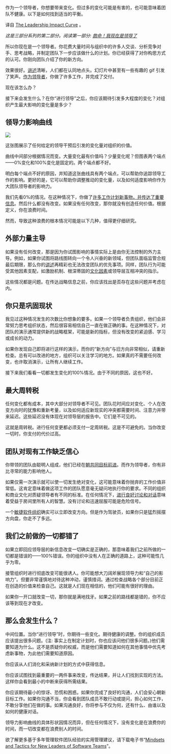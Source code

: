 <!-- 
# 领导力影响曲线
https://cdn.thenewstack.io/media/2023/11/433dae12-leadership-1024x435.jpg
 -->

作为一个领导者，你想要带来变化。但过多的变化可能是有害的，也可能意味着团队不健康。以下是如何找到适当的平衡。

译自 [The Leadership Impact Curve](https://thenewstack.io/the-leadership-impact-curve/) 。

*这是三部分系列的第二部分。阅读第一部分: [救命！我现在是领导了](https://yylives.cc/2023/11/05/help-im-a-leader-now/)*

所以你现在是一个领导者。你花费大量时间与组织中的许多人交谈、分析竞争对手、思考战略，并制定团队下一步应该做什么的计划。你已经获得了对你构思方式的认可。你刚向团队介绍了你的新方向。

效果很好。[讲述](https://tanzu.vmware.com/content/blog/a-software-delivery-storytelling-approach-to-better-outcomes?utm_source=thenewstack.io&utm_medium=referral&utm_content=TNS22)清晰，人们都在认同地点头。幻灯片中甚至有一些有趣的 gif 引发了笑声。[作为领导者](https://thenewstack.io/entrepreneurship-for-engineers-how-to-grow-into-leadership/)，你做了许多工作，并完成了交付。

现在该怎么办？

接下来会发生什么？在你“进行领导”之后，你应该期待引发多大程度的变化？对组织产生最大影响的变化量是多少？

## 领导力影响曲线

![](https://cdn.thenewstack.io/media/2023/11/00009490-image1-4.jpg)

这张图展示了任何给定的领导干预后引发的变化量对组织的价值。

曲线中间部分根据情况而变。大量变化最有价值吗？少量变化呢？但图表两个端点——0%变化和100%变化是固定的。两个端点都不好。

明白每个端点不好的原因，并知道这张曲线具有两个端点，可以帮助你追踪领导工作的影响。更好的是，它可以帮助你调整推动的变化量，以及如何适度影响你作为大团队领导者的影响力。

我们先看0%的情况。在这种情况下，你做了[许多工作计划新事物，并传达了重要信息](https://tanzu.vmware.com/content/blog/digital-transformation-bottlenecks-doing-too-much?utm_source=thenewstack.io&utm_medium=referral&utm_content=TNS22)。然后什么都没有改变。如果没有任何改变，那你就没有创造任何价值。根据定义，你在浪费时间。

然而，导致这种浪费的根本情况可能是以下几种，值得更仔细研究。

## 外部力量主导

如果没有任何改变，那是因为你试图影响的事情实际上是由你无法控制的外力主导。例如，如果你试图将路线图转向一个令人兴奋的新领域，但团队面临监管合规最后期限，那么你的[讲述](https://tanzu.vmware.com/content/blog/a-software-delivery-storytelling-approach-to-better-outcomes?utm_source=thenewstack.io&utm_medium=referral&utm_content=TNS22)再精彩也无法改变团队的优先事项。同样，团队行为可能受其他因素支配，如激励机制、根深蒂固的[文化因素](https://thenewstack.io/tech-culture/)或领导层互相冲突的指示。

这些情况都是问题。在传达战略信息之前，你应该找出是否存在这些问题并考虑在内。

## 你只是巩固现状

我见过这种情况发生的次数比你想象的要多。如果一个领导者负责组织，他们会非常努力思考组织状态，然后很容易相信自己一直在做正确的事。在这种情况下，对团队的演示通常提供新的战略框架，可能是新的指标，但没有改变的紧迫感、学习或成长的动力。

如果你发现自己即将进行这样的演示，而你的“新方向”与旧方向非常相似，请重新检查。总有可以改进的地方，组织可以关注学习的地方。如果真的不需要任何改变，也许取消演示，让所有人继续工作。

接下来我们看看一切都发生变化的100%情况。由于不同的原因，这也不好。

## 最大周转税

任何变化都有成本，其中大部分对领导者不可见。团队花时间应对变化、个人在改变方向时的犹豫和重新考量，以及如何适应新现实的冲突都需要时间、注意力并带来延迟。这些延迟没有体现在对领导层的报告中。它们是不可见的。

这就是周转税。进行任何变更都必须支付一定周转税。这是不可避免的。当你改变一切时，你支付的代价过高。

## 团队对现有工作缺乏信心

你带领的团队由聪明人组成，他们已经在[朝共同目标前进](https://tanzu.vmware.com/content/blog-tag-management/how-to-use-okrs?utm_source=thenewstack.io&utm_medium=referral&utm_content=TNS22)。而作为领导者，你有非比寻常的能力影响他人。

如果仅需一次演示就可以使一切发生绝对变化，这可能意味着你抛弃的工作价值非常低。这肯定意味着做这项工作的团队愿意毫无疑问地执行你的要求。不同的组织和商业文化对质疑领导者有不同的标准。在任何情况下，[进行良好讨论和对话](https://tanzu.vmware.com/content/blog/psychological-safety-in-the-workplace?utm_source=thenewstack.io&utm_medium=referral&utm_content=TNS22)意味着受益于房间里所有人的智慧。没有讨论和迅速屈服可能是危险信号。

一个[敏捷软件组织](https://tanzu.vmware.com/agile?utm_source=thenewstack.io&utm_medium=referral&utm_content=TNS22)确实可以立即改变方向。但是作为驾驶员，如果你只是猛烈摇摆方向盘，你走不了多远。

## 我们之前做的一切都错了

如果立即回应领导层的新信息改变一切确实是正确的，那意味着我们之前所做的一切都是错误的——100%错误。你的组织中没有人在正确的道路上，这种可能性几乎为零。

接管组织时进行彻底改变可能很诱人。你可能想大刀阔斧展现领导力和“自己的影响力”。但要非常谨慎地对待这种冲动，谨慎措词。通过检查战略各个部分目前正在创造的价值来检查自己。这就是人们现在相信的，他们可能有很好的理由。

如果你一开口就改变一切，那你就是满地找牙。如果之前的路线都是错的，你不应该等到现在才改变。

## 那么会发生什么？

中间位置。当你“进行领导”时，你期待一些变化。期待健康的调整。你的组织成员应该提出很多问题。(注: 事实上在制定计划时，你也应该问他们很多问题。)他们需要知道为什么。这不是质疑你的权威，而是他们需要知道如何在其他事情中优先考虑新事物，为此他们需要知道原因。

你应该从人们消化和采纳新计划的方式中获得信息。

你应该试图找到最重要的一两件事来改变，传达结果，并让人们找到实现的方法。这样你会看到最小的中断来获得所需结果。

你应该期待最小的惊讶、恐慌和困惑。如果你完成了良好的沟通，人们会安心朝新目标工作。如果你沟通不当，你会看到团队成员不敢行动或提问，担心如何工作，不敢分享他们在做的事。如果沟通良好，你将参与不仅为何，还有什么、由谁以及如何的健康对话。

领导力影响曲线的具体形状因情况而异，但在任何情况下，没有变化是在浪费你的时间，而一切改变都在浪费别人的时间。

欲了解更多基于多年管理软件团队经验的实用管理建议，请下载电子书“[Mindsets and Tactics for New Leaders of Software Teams](https://tanzu.vmware.com/content/ebooks/mindsets-and-tactics-for-new-leaders-of-software-teams?utm_source=thenewstack.io&utm_medium=referral&utm_content=TNS22)”。